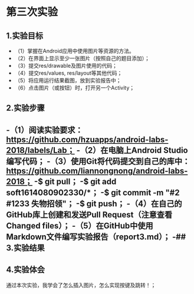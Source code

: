 # 第三次实验
 ## 1.实验目标
- （1）掌握在Android应用中使用图片等资源的方法。
- （2）在界面上显示至少一张图片（按照自己的题目添加）；
- （3）提交res/drawable及图片使用的代码；
- （4）提交res/values, res/layout等其他代码；
- （5）将应用运行结果截图，放到实验报告中；
- （6）点击图片（或按钮）时，打开另一个Activity；
 ## 2.实验步骤
-（1）阅读实验要求：https://github.com/hzuapps/android-labs-2018/labels/Lab；
-（2）在电脑上Android Studio编写代码；
-（3）使用Git将代码提交到自己的库中：https://github.com/liannongnong/android-labs-2018；
-$ git pull；
-$ git add soft1614080902330/*；
-$ git commit -m "#2 #1233 失物招领"；
-$ git push；
-（4）在自己的GitHub库上创建和发送Pull Request（注意查看Changed files）；
-（5）在GitHub中使用Markdown文件编写实验报告（report3.md）；
 -## 3.实验结果
-  
 ## 4.实验体会
 通过本次实验，我学会了怎么插入图片，怎么实现按键及跳转！；

